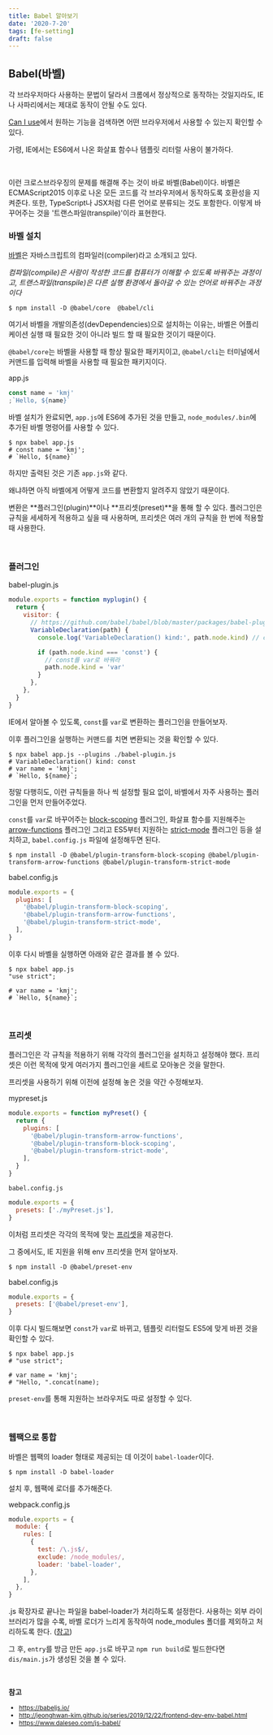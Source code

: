 ```yaml
---
title: Babel 알아보기
date: '2020-7-20'
tags: [fe-setting]
draft: false
---
```


## Babel(바벨)

각 브라우저마다 사용하는 문법이 달라서 크롬에서 정상적으로 동작하는 것일지라도, IE나 사파리에서는 제대로 동작이 안될 수도 있다.

[Can I use](https://caniuse.com/)에서 원하는 기능을 검색하면 어떤 브라우저에서 사용할 수 있는지 확인할 수 있다.

가령, IE에서는 ES6에서 나온 화살표 함수나 템플릿 리터럴 사용이 불가하다.

<br />

이런 크로스브라우징의 문제를 해결해 주는 것이 바로 바벨(Babel)이다. 바벨은 ECMAScript2015 이후로 나온 모든 코드를 각 브라우저에서 동작하도록 호환성을 지켜준다. 또한, TypeScript나 JSX처럼 다른 언어로 분류되는 것도 포함한다. 이렇게 바꾸어주는 것을 '트랜스파일(transpile)'이라 표현한다.

### 바벨 설치

[바벨](https://babeljs.io/)은 자바스크립트의 컴파일러(compiler)라고 소개되고 있다.

_컴파일(compile)은 사람이 작성한 코드를 컴퓨터가 이해할 수 있도록 바꿔주는 과정이고, 트랜스파일(transpile)은 다른 실행 환경에서 돌아갈 수 있는 언어로 바꿔주는 과정이다_

```shell
$ npm install -D @babel/core  @babel/cli
```

여기서 바벨을 개발의존성(devDependencies)으로 설치하는 이유는, 바벨은 어플리케이션 실행 때 필요한 것이 아니라 빌드 할 때 필요한 것이기 때문이다.

`@babel/core`는 바벨을 사용할 때 항상 필요한 패키지이고, `@babel/cli`는 터미널에서 커맨드를 입력해 바벨을 사용할 때 필요한 패키지이다.

<span class="file-location">app.js</span>

```js
const name = 'kmj'
;`Hello, ${name}`
```

바벨 설치가 완료되면, `app.js`에 ES6에 추가된 것을 만들고, `node_modules/.bin`에 추가된 바벨 명령어를 사용할 수 있다.

```shell
$ npx babel app.js
# const name = 'kmj';
# `Hello, ${name}`
```

하지만 출력된 것은 기존 `app.js`와 같다.

왜냐하면 아직 바벨에게 어떻게 코드를 변환할지 알려주지 않았기 때문이다.

변환은 **플러그인(plugin)**이나 **프리셋(preset)**을 통해 할 수 있다. 플러그인은 규칙을 세세하게 적용하고 싶을 때 사용하며, 프리셋은 여러 개의 규칙을 한 번에 적용할 때 사용한다.

<br />

### 플러그인

<span class="file-location">babel-plugin.js</span>

```js
module.exports = function myplugin() {
  return {
    visitor: {
      // https://github.com/babel/babel/blob/master/packages/babel-plugin-transform-block-scoping/src/index.js#L26
      VariableDeclaration(path) {
        console.log('VariableDeclaration() kind:', path.node.kind) // const

        if (path.node.kind === 'const') {
          // const를 var로 바꿔라
          path.node.kind = 'var'
        }
      },
    },
  }
}
```

IE에서 알아볼 수 있도록, `const`를 `var`로 변환하는 플러그인을 만들어보자.

이후 플러그인을 실행하는 커맨드를 치면 변환되는 것을 확인할 수 있다.

```shell
$ npx babel app.js --plugins ./babel-plugin.js
# VariableDeclaration() kind: const
# var name = 'kmj';
# `Hello, ${name}`;
```

정말 다행히도, 이런 규칙들을 하나 씩 설정할 필요 없이, 바벨에서 자주 사용하는 플러그인을 먼저 만들어주었다.

`const`를 `var`로 바꾸어주는 [block-scoping](https://babeljs.io/docs/en/babel-plugin-transform-block-scoping) 플러그인, 화살표 함수를 지원해주는 [arrow-functions](https://babeljs.io/docs/en/babel-plugin-transform-arrow-functions) 플러그인 그리고 ES5부터 지원하는 [strict-mode](https://babeljs.io/docs/en/babel-plugin-transform-strict-mode) 플러그인 등을 설치하고, `babel.config.js` 파일에 설정해두면 된다.

```shell
$ npm install -D @babel/plugin-transform-block-scoping @babel/plugin-transform-arrow-functions @babel/plugin-transform-strict-mode
```

<span class="file-location">babel.config.js</span>

```js
module.exports = {
  plugins: [
    '@babel/plugin-transform-block-scoping',
    '@babel/plugin-transform-arrow-functions',
    '@babel/plugin-transform-strict-mode',
  ],
}
```

이후 다시 바벨을 실행하면 아래와 같은 결과를 볼 수 있다.

```shell
$ npx babel app.js
"use strict";

# var name = 'kmj';
# `Hello, ${name}`;
```

<br />

### 프리셋

플러그인은 각 규칙을 적용하기 위해 각각의 플러그인을 설치하고 설정해야 했다.
프리셋은 이런 목적에 맞게 여러가지 플러그인을 세트로 모아놓은 것을 말한다.

프리셋을 사용하기 위해 이전에 설정해 놓은 것을 약간 수정해보자.

<span class="file-location">mypreset.js</span>

```js
module.exports = function myPreset() {
  return {
    plugins: [
      '@babel/plugin-transform-arrow-functions',
      '@babel/plugin-transform-block-scoping',
      '@babel/plugin-transform-strict-mode',
    ],
  }
}
```

`babel.config.js`

```js
module.exports = {
  presets: ['./myPreset.js'],
}
```

이처럼 프리셋은 각각의 목적에 맞는 [프리셋](https://babeljs.io/docs/en/presets)을 제공한다.

그 중에서도, IE 지원을 위해 env 프리셋을 먼저 알아보자.

```shell
$ npm install -D @babel/preset-env
```

<span class="file-location">babel.config.js</span>

```js
module.exports = {
  presets: ['@babel/preset-env'],
}
```

이후 다시 빌드해보면 `const`가 `var`로 바뀌고, 템플릿 리터럴도 ES5에 맞게 바뀐 것을 확인할 수 있다.

```shell
$ npx babel app.js
# "use strict";

# var name = 'kmj';
# "Hello, ".concat(name);
```

`preset-env`를 통해 지원하는 브라우저도 따로 설정할 수 있다.

<br />

### 웹팩으로 통합

바벨은 웹팩의 loader 형태로 제공되는 데 이것이 `babel-loader`이다.

```shell
$ npm install -D babel-loader
```

설치 후, 웹팩에 로더를 추가해준다.

<span class="file-location">webpack.config.js</span>

```js
module.exports = {
  module: {
    rules: [
      {
        test: /\.js$/,
        exclude: /node_modules/,
        loader: 'babel-loader',
      },
    ],
  },
}
```

.js 확장자로 끝나는 파일을 babel-loader가 처리하도록 설정한다.
사용하는 외부 라이브러리가 많을 수록, 바벨 로더가 느리게 동작하여 node_modules 폴더를 제외하고 처리하도록 한다. ([참고](https://github.com/babel/babel-loader#babel-loader-is-slow))

그 후, `entry`를 방금 만든 `app.js`로 바꾸고 `npm run build`로 빌드한다면 `dis/main.js`가 생성된 것을 볼 수 있다.

<br />

**참고**

<div style="font-size: 12px;">

- https://babeljs.io/
- http://jeonghwan-kim.github.io/series/2019/12/22/frontend-dev-env-babel.html
- https://www.daleseo.com/js-babel/

</div>
